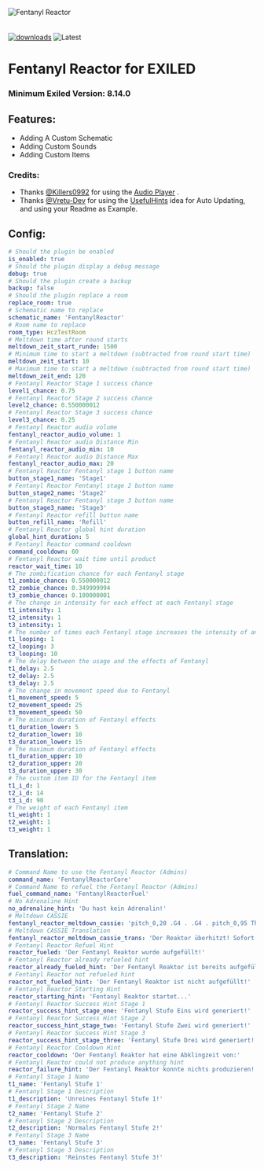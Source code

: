 ![Fentanyl Reactor](https://github.com/user-attachments/assets/4a693450-9907-457e-9643-cdb310d66298)
<br><br><br>
[![downloads](https://img.shields.io/github/downloads/FentanylReactorGER/FentanylReactorPlugin/total?style=for-the-badge&logo=icloud&color=%233A6D8C)](https://github.com/FentanylReactorGER/FentanylReactorPlugin/releases/latest)
![Latest](https://img.shields.io/github/v/release/FentanylReactorGER/FentanylReactorPlugin?style=for-the-badge&label=Latest%20Release&color=%23D91656)

# Fentanyl Reactor for EXILED

### Minimum Exiled Version: 8.14.0
## Features:
- Adding A Custom Schematic
- Adding Custom Sounds
- Adding Custom Items

### Credits:
- Thanks [@Killers0992](https://github.com/Killers0992) for using the [Audio Player](https://github.com/Killers0992/AudioPlayer) .<br>
- Thanks [@Vretu-Dev](https://github.com/Vretu-Dev) for using the [UsefulHints](https://github.com/Vretu-Dev/UsefulHints/) idea for Auto Updating, and using your Readme as Example.<br>

## Config:

```yaml
# Should the plugin be enabled
is_enabled: true
# Should the plugin display a debug message
debug: true
# Should the plugin create a backup
backup: false
# Should the plugin replace a room
replace_room: true
# Schematic name to replace
schematic_name: 'FentanylReactor'
# Room name to replace
room_type: HczTestRoom
# Meltdown time after round starts
meltdown_zeit_start_runde: 1500
# Minimum time to start a meltdown (subtracted from round start time)
meltdown_zeit_start: 10
# Maximum time to start a meltdown (subtracted from round start time)
meltdown_zeit_end: 120
# Fentanyl Reactor Stage 1 success chance
level1_chance: 0.75
# Fentanyl Reactor Stage 2 success chance
level2_chance: 0.550000012
# Fentanyl Reactor Stage 3 success chance
level3_chance: 0.25
# Fentanyl Reactor audio volume
fentanyl_reactor_audio_volume: 1
# Fentanyl Reactor audio Distance Min
fentanyl_reactor_audio_min: 10
# Fentanyl Reactor audio Distance Max
fentanyl_reactor_audio_max: 20
# Fentanyl Reactor Fentanyl stage 1 button name
button_stage1_name: 'Stage1'
# Fentanyl Reactor Fentanyl stage 2 button name
button_stage2_name: 'Stage2'
# Fentanyl Reactor Fentanyl stage 3 button name
button_stage3_name: 'Stage3'
# Fentanyl Reactor refill button name
button_refill_name: 'Refill'
# Fentanyl Reactor global hint duration
global_hint_duration: 5
# Fentanyl Reactor command cooldown
command_cooldown: 60
# Fentanyl Reactor wait time until product
reactor_wait_time: 10
# The zombification chance for each Fentanyl stage
t1_zombie_chance: 0.550000012
t2_zombie_chance: 0.349999994
t3_zombie_chance: 0.100000001
# The change in intensity for each effect at each Fentanyl stage
t1_intensity: 1
t2_intensity: 1
t3_intensity: 1
# The number of times each Fentanyl stage increases the intensity of an effect (by its respective intensity)
t1_looping: 1
t2_looping: 3
t3_looping: 10
# The delay between the usage and the effects of Fentanyl
t1_delay: 2.5
t2_delay: 2.5
t3_delay: 2.5
# The change in movement speed due to Fentanyl
t1_movement_speed: 5
t2_movement_speed: 25
t3_movement_speed: 50
# The minimum duration of Fentanyl effects
t1_duration_lower: 5
t2_duration_lower: 10
t3_duration_lower: 15
# The maximum duration of Fentanyl effects
t1_duration_upper: 10
t2_duration_upper: 20
t3_duration_upper: 30
# The custom item ID for the Fentanyl item
t1_i_d: 1
t2_i_d: 14
t3_i_d: 90
# The weight of each Fentanyl item
t1_weight: 1
t2_weight: 1
t3_weight: 1
```

## Translation:

```yaml
# Command Name to use the Fentanyl Reactor (Admins)
command_name: 'FentanylReactorCore'
# Command Name to refuel the Fentanyl Reactor (Admins)
fuel_command_name: 'FentanylReactorFuel'
# No Adrenaline Hint
no_adrenaline_hint: 'Du hast kein Adrenalin!'
# Meltdown CASSIE
fentanyl_reactor_meltdown_cassie: 'pitch_0,20 .G4 . .G4 . pitch_0,95 The Reactor is overheating pitch_0,20 .G4 . .G4 . pitch_0,82 evacuate immediately pitch_0,20 .G4 . .G4 . jam_017_15 .G4'
# Meltdown CASSIE Translation
fentanyl_reactor_meltdown_cassie_trans: 'Der Reaktor überhitzt! Sofort EVAKUIEREN..'
# Fentanyl Reactor Refuel Hint
reactor_fueled: 'Der Fentanyl Reaktor wurde aufgefüllt!'
# Fentanyl Reactor already refueled hint
reactor_already_fueled_hint: 'Der Fentanyl Reaktor ist bereits aufgefüllt!'
# Fentanyl Reactor not refueled hint
reactor_not_fueled_hint: 'Der Fentanyl Reaktor ist nicht aufgefüllt!'
# Fentanyl Reactor Starting Hint
reactor_starting_hint: 'Fentanyl Reaktor startet...'
# Fentanyl Reactor Success Hint Stage 1
reactor_success_hint_stage_one: 'Fentanyl Stufe Eins wird generiert!'
# Fentanyl Reactor Success Hint Stage 2
reactor_success_hint_stage_two: 'Fentanyl Stufe Zwei wird generiert!'
# Fentanyl Reactor Success Hint Stage 3
reactor_success_hint_stage_three: 'Fentanyl Stufe Drei wird generiert!'
# Fentanyl Reactor Cooldown Hint
reactor_cooldown: 'Der Fentanyl Reaktor hat eine Abklingzeit von:'
# Fentanyl Reactor could not produce anything hint
reactor_failure_hint: 'Der Fentanyl Reaktor konnte nichts produzieren!'
# Fentanyl Stage 1 Name
t1_name: 'Fentanyl Stufe 1'
# Fentanyl Stage 1 Description
t1_description: 'Unreines Fentanyl Stufe 1!'
# Fentanyl Stage 2 Name
t2_name: 'Fentanyl Stufe 2'
# Fentanyl Stage 2 Description
t2_description: 'Normales Fentanyl Stufe 2!'
# Fentanyl Stage 3 Name
t3_name: 'Fentanyl Stufe 3'
# Fentanyl Stage 3 Description
t3_description: 'Reinstes Fentanyl Stufe 3!'
```

